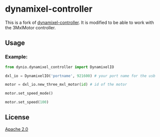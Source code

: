 # dynamixel-controller

This is a fork of [dynamixel-controller](https://github.com/UGA-BSAIL/dynamixel-controller). It is modified to be able to work with the 3MxlMotor controller.

## Usage
### Example:
```python
from dynio.dynamixel_controller import DynamixelIO

dxl_io = DynamixelIO('portname', 921600) # your port name for the usb

motor = dxl_io.new_three_mxl_motor(id) # id of the motor

motor.set_speed_mode()

motor.set_speed(100)
```

## License
[Apache 2.0](https://choosealicense.com/licenses/apache-2.0/)
